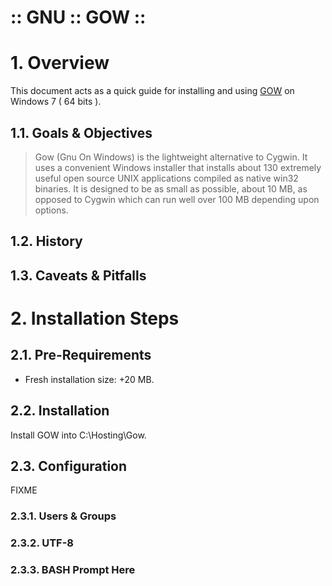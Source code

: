 :: GNU :: GOW ::
==================

# 1. Overview

This document acts as a quick guide for installing and using [GOW](https://github.com/bmatzelle/gow) on Windows 7 ( 64 bits ).

## 1.1. Goals & Objectives

> Gow (Gnu On Windows) is the lightweight alternative to Cygwin. It uses a 
convenient Windows installer that installs about 130 extremely useful 
open source UNIX applications compiled as native win32 binaries. It is 
designed to be as small as possible, about 10 MB, as opposed to Cygwin 
which can run well over 100 MB depending upon options.

## 1.2. History

## 1.3. Caveats & Pitfalls

# 2. Installation Steps

## 2.1. Pre-Requirements

- Fresh installation size: +20 MB.

## 2.2. Installation

Install GOW into C:\Hosting\Gow\.

## 2.3. Configuration

FIXME

### 2.3.1. Users & Groups

### 2.3.2. UTF-8

### 2.3.3. BASH Prompt Here

